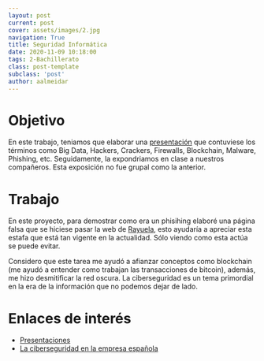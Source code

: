 ```yaml
---
layout: post
current: post
cover: assets/images/2.jpg
navigation: True
title: Seguridad Informática
date: 2020-11-09 10:18:00
tags: 2-Bachillerato
class: post-template
subclass: 'post'
author: aalmeidar
---
```


# Objetivo
En este trabajo, teniamos que elaborar una [presentación](https://docs.google.com/presentation/d/151Q3NdKvmFUVFJtrApf7rtcoYWVnR531RGQVZPGSh9w/edit?usp=sharing) que contuviese los términos como Big Data, Hackers, Crackers, Firewalls, Blockchain, Malware, Phishing, etc. Seguidamente, la expondriamos en clase a nuestros compañeros. Esta exposición no fue grupal como la anterior.

# Trabajo
En este proyecto, para demostrar como era un phisihing elaboré una página falsa que se hiciese pasar la web de [Rayuela](https://rayuela.educarex.es), esto ayudaría a apreciar esta estafa que está tan vigente en la actualidad. Sólo viendo como esta actúa se puede evitar.

Considero que este tarea me ayudó a afianzar conceptos como blockchain (me ayudó a entender como trabajan las transacciones de bitcoin), además, me hizo desmitificar la red oscura. La ciberseguridad es un tema primordial en la era de la información que no podemos dejar de lado.

# Enlaces de interés

- [Presentaciones](https://fernandosax.wordpress.com/2020/11/09/2o-dd-seguridad-en-la-red/)
- [La ciberseguridad en la empresa española](https://www.muyseguridad.net/2020/09/15/ciberseguridad-empresa-espanola/)
